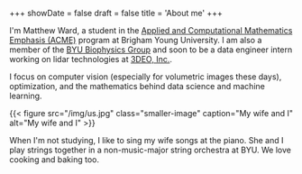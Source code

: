 +++
showDate = false
draft = false
title = 'About me'
+++

I'm Matthew Ward, a student in the <a href="https://acme.byu.edu/" target="_blank">Applied and Computational Mathematics Emphasis (ACME)</a> program at Brigham Young University. I am also a member of the [BYU Biophysics Group](https://byu-biophysics.github.io/) and soon to be a data engineer intern working on lidar technologies at [3DEO, Inc.](https://3deo.biz/).

I focus on computer vision (especially for volumetric images these days), optimization, and the mathematics behind data science and machine learning.

{{< figure src="/img/us.jpg" class="smaller-image" caption="My wife and I" alt="My wife and I" >}}

When I'm not studying, I like to sing my wife songs at the piano. She and I play strings together in a non-music-major string orchestra at BYU. We love cooking and baking too.